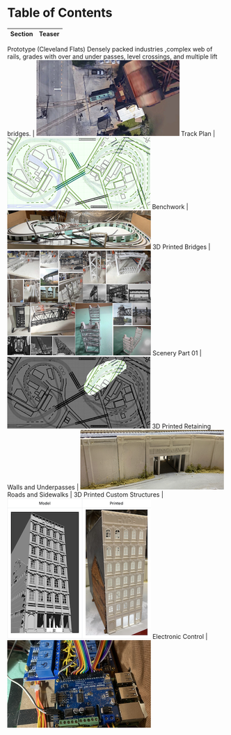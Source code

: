 # Table of Contents

Section         | Teaser         
:-------------------------:|:---------------------------:
Prototype (Cleveland Flats) 
Densely packed industries ,complex web of rails, grades with over and under passes, level crossings, and multiple lift bridges.  |   ![Turnout at Lift Bridge](toc/tocTurnoutAtLiftBridge.png)
Track Plan  |  ![Plan](toc/tocRev8s.png)
Benchwork |  ![Benchwork](toc/tocIMG_0104.png)
3D Printed Bridges | ![Models and Prototype Inspirations](toc/tocCustom3DPrintedModels.png)
Scenery Part 01 |  ![Image of steel viaduct](toc/tocArea00.png)
3D Printed Retaining Walls and Underpasses |  ![Setting](toc/tocRetainingWall_p.png)
Roads and Sidewalks | 
3D Printed Custom Structures | ![](toc/tocHydeBuilding.png)
Electronic Control | ![Electronic Control](toc/tocIMG_0129s.png)

